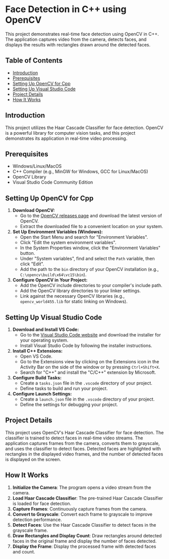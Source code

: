 # Face Detection in C++ using OpenCV
This project demonstrates real-time face detection using OpenCV in C++. 
The application captures video from the camera, detects faces, and displays the results with rectangles drawn around the detected faces.

## Table of Contents
- [Introduction](#introduction)
- [Prerequisites](#prerequisites)
- [Setting Up OpenCV for Cpp](#setting-up-opencv-for-cpp)
- [Setting Up Visual Studio Code](#setting-up-visual-studio-code)
- [Project Details](#project-details)
- [How It Works](#how-it-works)

## Introduction
This project utilizes the Haar Cascade Classifier for face detection. 
OpenCV is a powerful library for computer vision tasks, and this project demonstrates its application in real-time video processing.

## Prerequisites
- Windows/Linux/MacOS
- C++ Compiler (e.g., MinGW for Windows, GCC for Linux/MacOS)
- OpenCV Library
- Visual Studio Code Community Edition

## Setting Up OpenCV for Cpp
1. **Download OpenCV:**
   - Go to the [OpenCV releases page](https://opencv.org/releases/) and download the latest version of OpenCV.
   - Extract the downloaded file to a convenient location on your system.
2. **Set Up Environment Variables (Windows):**
   - Open the Start Menu and search for "Environment Variables".
   - Click "Edit the system environment variables".
   - In the System Properties window, click the "Environment Variables" button.
   - Under "System variables", find and select the `Path` variable, then click "Edit".
   - Add the path to the `bin` directory of your OpenCV installation (e.g., `C:\opencv\build\x64\vc15\bin`).
3. **Configure OpenCV in Your Project:**
   - Add the OpenCV include directories to your compiler's include path.
   - Add the OpenCV library directories to your linker settings.
   - Link against the necessary OpenCV libraries (e.g., `opencv_world455.lib` for static linking on Windows).

## Setting Up Visual Studio Code
1. **Download and Install VS Code:**
   - Go to the [Visual Studio Code website](https://code.visualstudio.com/) and download the installer for your operating system.
   - Install Visual Studio Code by following the installer instructions.
2. **Install C++ Extensions:**
   - Open VS Code.
   - Go to the Extensions view by clicking on the Extensions icon in the Activity Bar on the side of the window or by pressing `Ctrl+Shift+X`.
   - Search for "C++" and install the "C/C++" extension by Microsoft.
3. **Configure Build Tasks:**
   - Create a `tasks.json` file in the `.vscode` directory of your project.
   - Define tasks to build and run your project.
4. **Configure Launch Settings:**
   - Create a `launch.json` file in the `.vscode` directory of your project.
   - Define the settings for debugging your project.

## Project Details
This project uses OpenCV's Haar Cascade Classifier for face detection. The classifier is trained to detect faces in real-time video streams. The application captures frames from the camera, converts them to grayscale, and uses the classifier to detect faces. Detected faces are highlighted with rectangles in the displayed video frames, and the number of detected faces is displayed on the screen.

## How It Works
1. **Initialize the Camera**: The program opens a video stream from the camera.
2. **Load Haar Cascade Classifier**: The pre-trained Haar Cascade Classifier is loaded for face detection.
3. **Capture Frames**: Continuously capture frames from the camera.
4. **Convert to Grayscale**: Convert each frame to grayscale to improve detection performance.
5. **Detect Faces**: Use the Haar Cascade Classifier to detect faces in the grayscale frame.
6. **Draw Rectangles and Display Count**: Draw rectangles around detected faces in the original frame and display the number of faces detected.
7. **Display the Frame**: Display the processed frame with detected faces and count.
